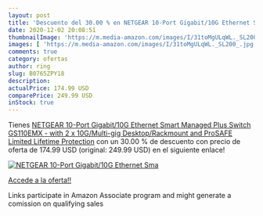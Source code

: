 ```yaml
---
layout: post
title: 'Descuento del 30.00 % en NETGEAR 10-Port Gigabit/10G Ethernet Sma'
date: 2020-12-02 20:08:51
thumbnailImage: 'https://m.media-amazon.com/images/I/31toMgULqWL._SL200_.jpg'
images: [ 'https://m.media-amazon.com/images/I/31toMgULqWL._SL200_.jpg' ]
comments: true
category: ofertas
author: ring
slug: B0765ZPY18
description:
actualPrice: 174.99 USD
comparePrice: 249.99 USD
inStock: true
---
```


Tienes [NETGEAR 10-Port Gigabit/10G Ethernet Smart Managed Plus Switch  GS110EMX  - with 2 x 10G/Multi-gig  Desktop/Rackmount  and ProSAFE Limited Lifetime Protection](https://www.amazon.com/dp/B0765ZPY18/?tag=tolees-20) con un 30.00 % de descuento con precio de oferta de 174.99 USD (original: 249.99 USD) en el siguiente enlace!

[![NETGEAR 10-Port Gigabit/10G Ethernet Sma](https://m.media-amazon.com/images/I/31toMgULqWL._SL200_.jpg)](https://www.amazon.com/dp/B0765ZPY18/?tag=tolees-20)

[Accede a la oferta!!](https://www.amazon.com/dp/B0765ZPY18/?tag=tolees-20)

Links participate in Amazon Associate program and might generate a comission on qualifying sales


